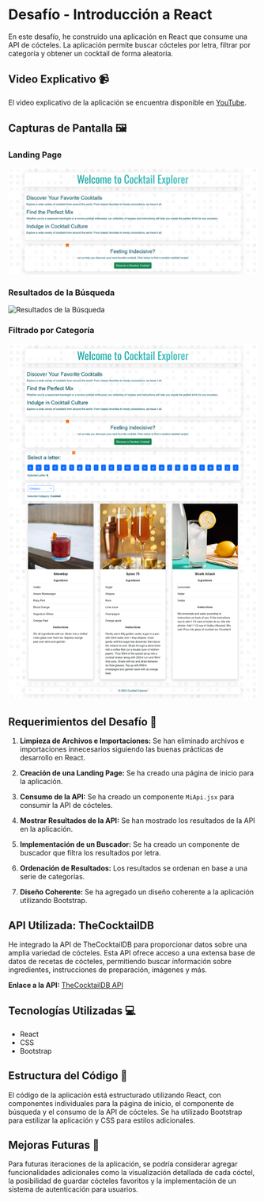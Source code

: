 # Desafío - Introducción a React

En este desafío, he construido una aplicación en React que consume una API de cócteles. La aplicación permite buscar cócteles por letra, filtrar por categoría y obtener un cocktail de forma aleatoria.

## Video Explicativo 📹

El video explicativo de la aplicación se encuentra disponible en [YouTube](https://www.youtube.com/watch?v=).

## Capturas de Pantalla 🖼️

### Landing Page
![Landing Page](./screenshot-landing.png)

### Resultados de la Búsqueda
![Resultados de la Búsqueda](./screenshot-results.png)

### Filtrado por Categoría
![Filtrado por Categoría](./screenshot-category.png)

## Requerimientos del Desafío 🎯

1. **Limpieza de Archivos e Importaciones:** Se han eliminado archivos e importaciones innecesarios siguiendo las buenas prácticas de desarrollo en React.

2. **Creación de una Landing Page:** Se ha creado una página de inicio para la aplicación.

3. **Consumo de la API:** Se ha creado un componente `MiApi.jsx` para consumir la API de cócteles.

4. **Mostrar Resultados de la API:** Se han mostrado los resultados de la API en la aplicación.

5. **Implementación de un Buscador:** Se ha creado un componente de buscador que filtra los resultados por letra.

6. **Ordenación de Resultados:** Los resultados se ordenan en base a una serie de categorías.

7. **Diseño Coherente:** Se ha agregado un diseño coherente a la aplicación utilizando Bootstrap.

## API Utilizada: TheCocktailDB

He integrado la API de TheCocktailDB para proporcionar datos sobre una amplia variedad de cócteles. Esta API ofrece acceso a una extensa base de datos de recetas de cócteles, permitiendo buscar información sobre ingredientes, instrucciones de preparación, imágenes y más.

**Enlace a la API:** [TheCocktailDB API](https://www.thecocktaildb.com/api.php)

## Tecnologías Utilizadas 💻

- React
- CSS
- Bootstrap

## Estructura del Código 🧱

El código de la aplicación está estructurado utilizando React, con componentes individuales para la página de inicio, el componente de búsqueda y el consumo de la API de cócteles. Se ha utilizado Bootstrap para estilizar la aplicación y CSS para estilos adicionales.

## Mejoras Futuras 🚀

Para futuras iteraciones de la aplicación, se podría considerar agregar funcionalidades adicionales como la visualización detallada de cada cóctel, la posibilidad de guardar cócteles favoritos y la implementación de un sistema de autenticación para usuarios.